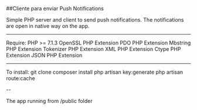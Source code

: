 ##Cliente para enviar Push Notifications

Simple PHP server and client to send push notifications.
The notifications are open in native way on the app.

---

Require:
PHP >= 7.1.3
OpenSSL PHP Extension
PDO PHP Extension
Mbstring PHP Extension
Tokenizer PHP Extension
XML PHP Extension
Ctype PHP Extension
JSON PHP Extension

---

To install:
git clone
composer install
php artisan key:generate
php artisan route:cache

--

The app running from /public folder


